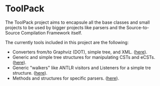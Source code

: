 # ToolPack

The ToolPack project aims to encapsule all the base classes and small projects to be used by bigger projects like parsers and the Source-to-Source Compilation Framework itself.

The currently tools included in this project are the following:
* Converters from/to Graphviz (DOT), simple tree, and XML. ([here](https://github.com/RafaelSantosBraz/StS-Compilation-Framework/tree/master/tools/ToolPack/src/converter)).
* Generic and simple tree structures for manipulating CSTs and eCSTs. ([here](https://github.com/RafaelSantosBraz/StS-Compilation-Framework/tree/master/tools/ToolPack/src/trees)).
* Generic "walkers" like ANTLR visitors and Listeners for a simple tre structure. ([here](https://github.com/RafaelSantosBraz/StS-Compilation-Framework/tree/master/tools/ToolPack/src/walkers)).
* Methods and structures for specific parsers. ([here](https://github.com/RafaelSantosBraz/StS-Compilation-Framework/tree/master/tools/ToolPack/src/parsers)).
